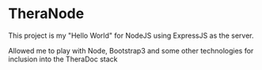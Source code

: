 # TheraNode

This project is my "Hello World" for NodeJS using ExpressJS as the server.

Allowed me to play with Node, Bootstrap3 and some other technologies for inclusion into the TheraDoc stack

